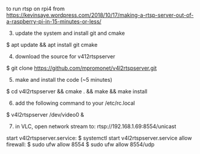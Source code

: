 to run rtsp on rpi4
from https://kevinsaye.wordpress.com/2018/10/17/making-a-rtsp-server-out-of-a-raspberry-pi-in-15-minutes-or-less/


3. update the system and install git and cmake

$ apt update && apt install git cmake

4. download the source for v412rtspserver

$ git clone https://github.com/mpromonet/v4l2rtspserver.git

5. make and install the code (~5 minutes)

$ cd v4l2rtspserver && cmake . && make && make install

6. add the following command to your /etc/rc.local

$ v4l2rtspserver /dev/video0 &

7. in VLC, open network stream to:  rtsp://192.168.1.69:8554/unicast

start v4l2rtspserver.service:
$ systemctl start v4l2rtspserver.service
allow firewall:
$ sudo ufw allow 8554
$ sudo ufw allow 8554/udp
